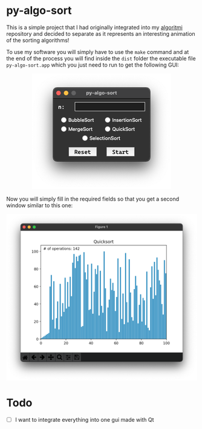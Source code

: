 # py-algo-sort

This is a simple project that I had originally integrated into my [algoritmi](https://github.com/AntonioBerna/algoritmi) repository and decided to separate as it represents an interesting animation of the sorting algorithms!

To use my software you will simply have to use the ```make``` command and at the end of the process you will find inside the ```dist``` folder the executable file ```py-algo-sort.app``` which you just need to run to get the following GUI:

<p align="center">
	<img src="imgs/gui.png">
</p>

Now you will simply fill in the required fields so that you get a second window similar to this one:

<p align="center">
	<img src="imgs/QuickSort.png" height="440">  
</p>

# Todo

- [ ] I want to integrate everything into one gui made with Qt

